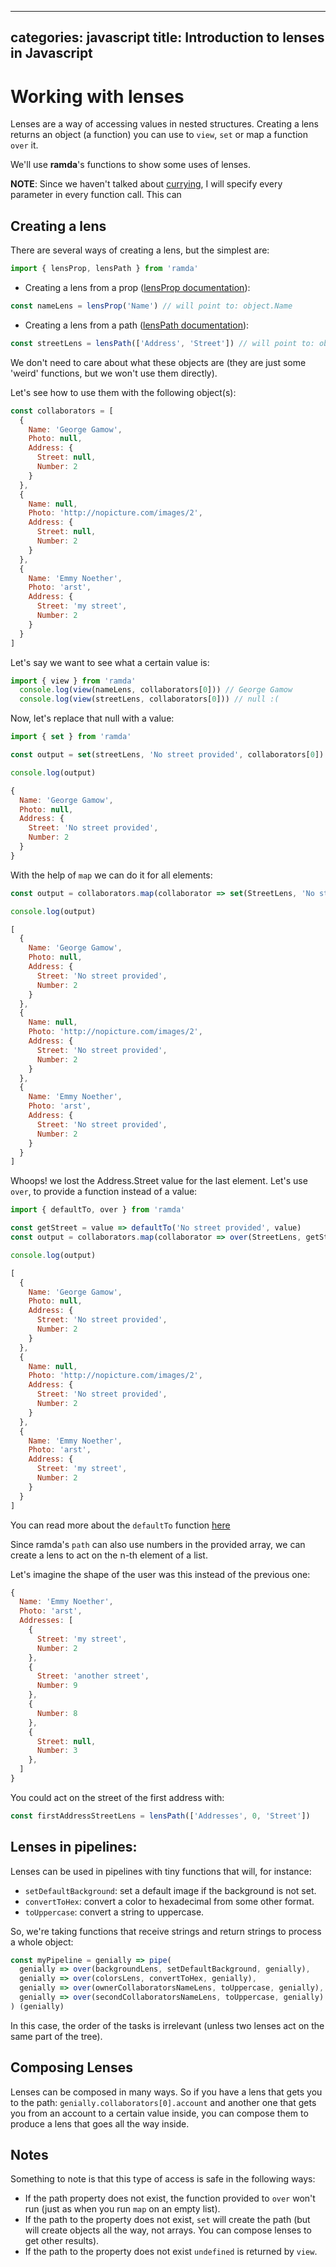 
---
categories: javascript
title: Introduction to lenses in Javascript
---

# Working with lenses

Lenses are a way of accessing values in nested structures. Creating a lens returns an object (a function) you can use to `view`, `set` or map a function `over` it.

We'll use **ramda**'s functions to show some uses of lenses.

**NOTE**: Since we haven't talked about [currying](https://javascript.info/currying-partials#currying-what-for), I will specify every parameter in every function call. This can

## Creating a lens

There are several ways of creating a lens, but the simplest are:

```js
import { lensProp, lensPath } from 'ramda'
```

-   Creating a lens from a prop ([lensProp documentation](https://ramdajs.com/docs/#lensProp)):

```js
const nameLens = lensProp('Name') // will point to: object.Name
```

-   Creating a lens from a path ([lensPath documentation](https://ramdajs.com/docs/#lensPath)):

```js
const streetLens = lensPath(['Address', 'Street']) // will point to: object.Address.Street
```

We don't need to care about what these objects are (they are just some 'weird' functions, but we won't use them directly).

Let's see how to use them with the following object(s):

```js
const collaborators = [
  {
    Name: 'George Gamow',
    Photo: null,
    Address: {
      Street: null,
      Number: 2
    }
  },
  {
    Name: null,
    Photo: 'http://nopicture.com/images/2',
    Address: {
      Street: null,
      Number: 2
    }
  },
  {
    Name: 'Emmy Noether',
    Photo: 'arst',
    Address: {
      Street: 'my street',
      Number: 2
    }
  }
]
```

Let's say we want to see what a certain value is:

```js
import { view } from 'ramda'
  console.log(view(nameLens, collaborators[0])) // George Gamow
  console.log(view(streetLens, collaborators[0])) // null :(
```

Now, let's replace that null with a value:

```js
import { set } from 'ramda'

const output = set(streetLens, 'No street provided', collaborators[0])

console.log(output)
```

```js
{
  Name: 'George Gamow',
  Photo: null,
  Address: {
    Street: 'No street provided',
    Number: 2
  }
}
```

With the help of `map` we can do it for all elements:

```js
const output = collaborators.map(collaborator => set(StreetLens, 'No street provided', collaborator))

console.log(output)
```

```js
[
  {
    Name: 'George Gamow',
    Photo: null,
    Address: {
      Street: 'No street provided',
      Number: 2
    }
  },
  {
    Name: null,
    Photo: 'http://nopicture.com/images/2',
    Address: {
      Street: 'No street provided',
      Number: 2
    }
  },
  {
    Name: 'Emmy Noether',
    Photo: 'arst',
    Address: {
      Street: 'No street provided',
      Number: 2
    }
  }
]
```

Whoops! we lost the Address.Street value for the last element. Let's use `over`, to provide a function instead of a value:

```js
import { defaultTo, over } from 'ramda'

const getStreet = value => defaultTo('No street provided', value)
const output = collaborators.map(collaborator => over(StreetLens, getStreet, collaborator))

console.log(output)
```

```js
[
  {
    Name: 'George Gamow',
    Photo: null,
    Address: {
      Street: 'No street provided',
      Number: 2
    }
  },
  {
    Name: null,
    Photo: 'http://nopicture.com/images/2',
    Address: {
      Street: 'No street provided',
      Number: 2
    }
  },
  {
    Name: 'Emmy Noether',
    Photo: 'arst',
    Address: {
      Street: 'my street',
      Number: 2
    }
  }
]
```

You can read more about the `defaultTo` function [here](https://ramdajs.com/docs/#defaultTo)

Since ramda's `path` can also use numbers in the provided array, we can create a lens to act on the n-th element of a list.

Let's imagine the shape of the user was this instead of the previous one:

```js
{
  Name: 'Emmy Noether',
  Photo: 'arst',
  Addresses: [
    {
      Street: 'my street',
      Number: 2
    },
    {
      Street: 'another street',
      Number: 9
    },
    {
      Number: 8
    },
    {
      Street: null,
      Number: 3
    },
  ]
}
```

You could act on the street of the first address with:

```js
const firstAddressStreetLens = lensPath(['Addresses', 0, 'Street'])
```

## Lenses in pipelines:

Lenses can be used in pipelines with tiny functions that will, for instance:

-   `setDefaultBackground`: set a default image if the background is not set.
-   `convertToHex`: convert a color to hexadecimal from some other format.
-   `toUppercase`: convert a string to uppercase.

So, we're taking functions that receive strings and return strings to process a whole object:

```js
const myPipeline = genially => pipe(
  genially => over(backgroundLens, setDefaultBackground, genially),
  genially => over(colorsLens, convertToHex, genially),
  genially => over(ownerCollaboratorsNameLens, toUppercase, genially),
  genially => over(secondCollaboratorsNameLens, toUppercase, genially)
) (genially)
```

In this case, the order of the tasks is irrelevant (unless two lenses act on the same part of the tree).

## Composing Lenses

Lenses can be composed in many ways. So if you have a lens that gets you to the path: `genially.collaborators[0].account` and another one that gets you from an account to a certain value inside, you can compose them to produce a lens that goes all the way inside.

## Notes

Something to note is that this type of access is safe in the following ways:

-   If the path property does not exist, the function provided to `over` won't run (just as when you run `map` on an empty list).
-   If the path to the property does not exist, `set` will create the path (but will create objects all the way, not arrays. You can compose lenses to get other results).
-   If the path to the property does not exist `undefined` is returned by `view`.
